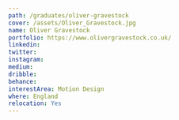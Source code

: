 ```yaml
---
path: /graduates/oliver-gravestock
cover: /assets/Oliver_Gravestock.jpg
name: Oliver Gravestock
portfolio: https://www.olivergravestock.co.uk/
linkedin: 
twitter:
instagram:
medium:
dribble:
behance:
interestArea: Motion Design
where: England
relocation: Yes
---
```

